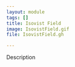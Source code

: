 ```yaml
---
layout: module
tags: []
title: Isovist Field
image: IsovistField.gif
file: IsovistField.gh

---
```


Description